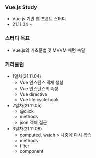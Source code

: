 ### Vue.js Study
+ Vue.js 기반 웹 프론트 스터디
+ 21.11.04 ~ 

### 스터디 목표 
+ Vue.js의 기초문법 및 MVVM 패턴 숙달

### 커리큘럼
+ 1일차(21.11.04)
  + Vue 인스턴스 객체 생성
  + Vue 인스턴스의 속성 
  + Vue directive
  + Vue life cycle hook
+ 2일차(21.11.05)
  + @click
  + methods
  + json 객체 접근 
+ 3일차(21.11.08)
  + computed, watch > 나중에 다시 복습
  + methods
  + filter
  + component

